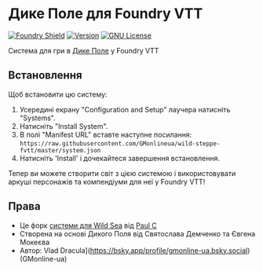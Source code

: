 # Дике Поле для Foundry VTT

[![Foundry Shield]][Foundry URL]
[![Version]][Version URL]
[![GNU License]][GNU URL]

Система для гри в [Дике Поле](https://docs.google.com/document/d/1j60B_2hZ5raDHpwnper2HEwS0oOoJmYzV8nuIz5hChs) у Foundry VTT

## Встановлення

Щоб встановити цю систему:

1. Усередині екрану "Configuration and Setup" лаучера натисніть "Systems".
2. Натисніть "Install System".
3. В полі "Manifest URL" вставте наступне посилання: `https://raw.githubusercontent.com/GMonlineua/wild-steppe-fvtt/master/system.json`
4. Натисніть 'Install' і дочекайтеся завершення встановлення.

Тепер ви можете створити світ з цією системою і використовувати аркуші персонажів та компендіуми для неї у Foundry VTT!

## Права

- Це форк [системи для Wild Sea](https://gitlab.com/pacosgrove1/wildsea-foundry) від [Paul C](https://gitlab.com/pacosgrove1)
- Створена на основі Дикого Поля від Святослава Демченко та Євгена Мокеєва
- Автор: Vlad Dracula](https://bsky.app/profile/gmonline-ua.bsky.social) (GMonline-ua)

[Foundry Shield]: https://img.shields.io/badge/Foundry-12-informational?style=flat-square
[Foundry URL]: https://foundryvtt.com

[Version]: https://img.shields.io/badge/Version-0.3-orange?style=flat-square
[Version URL]: https://github.com/GMonlineua/blades-in-the-dark-fvtt

[GNU License]: https://img.shields.io/badge/License-GNU-green?style=flat-square
[GNU URL]: https://github.com/GMonlineua/blades-in-the-dark-fvtt/blob/main/LICENSE.md

